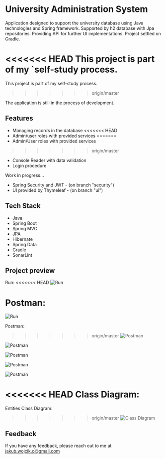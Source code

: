 
# University Administration System

Application designed to support the university database using Java technologies and Spring framework. 
Supported by h2 database with Jpa repositories. Providing API for further UI implementations. 
Project settled on Gradle.

<<<<<<< HEAD
This project is part of my `self-study process.
=======
This project is part of my self-study process.
>>>>>>> origin/master

The application is still in the process of development.


## Features

- Managing records in the database
<<<<<<< HEAD
- Admin/user roles with provided services
=======
- Admin/User roles with provided services
>>>>>>> origin/master
- Console Reader with data validation
- Login procedure




Work in progress...
- Spring Security and JWT - (on branch "security")
- UI provided by Thymeleaf - (on branch "ui")
 

## Tech Stack

- Java
- Spring Boot
- Spring MVC
- JPA
- Hibernate
- Spring Data
- Gradle
- SonarLint

## Project preview
Run:
<<<<<<< HEAD
![Run](https://snipboard.io/FObr8J.jpg)

Postman:
=======

![Run](https://snipboard.io/FObr8J.jpg)

Postman:

>>>>>>> origin/master
![Postman](https://snipboard.io/rqh3D8.jpg)

![Postman](https://snipboard.io/4pU16b.jpg)

![Postman](https://snipboard.io/RJG2Ql.jpg)

![Postman](https://snipboard.io/X3RCdi.jpg)

![Postman](https://snipboard.io/I5QcUo.jpg)

<<<<<<< HEAD
Class Diagram:
=======
Entities Class Diagram:

>>>>>>> origin/master
![Class Diagram](https://snipboard.io/psf0Xv.jpg)


## Feedback

If you have any feedback, please reach out to me at jakub.wojcik.c@gmail.com

